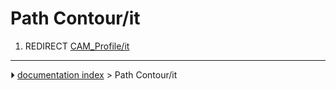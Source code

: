 # Path Contour/it
1.  REDIRECT [CAM_Profile/it](CAM_Profile/it.md)



---
⏵ [documentation index](../README.md) > Path Contour/it
